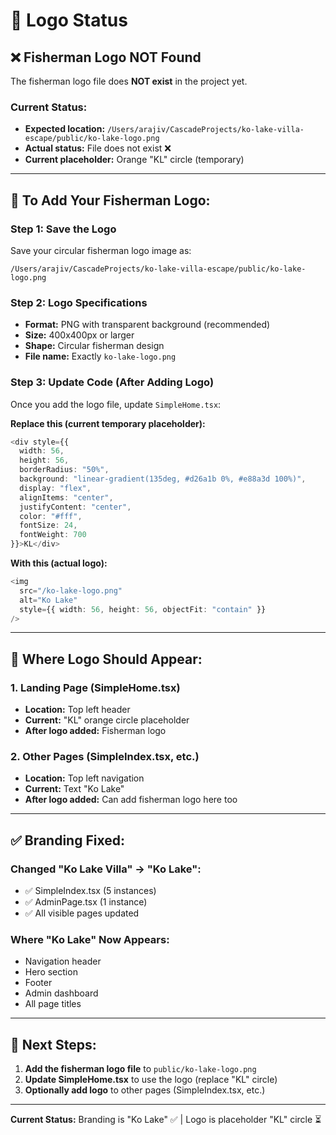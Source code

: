 # 🎨 Logo Status

## ❌ Fisherman Logo NOT Found

The fisherman logo file does **NOT exist** in the project yet.

### Current Status:
- **Expected location:** `/Users/arajiv/CascadeProjects/ko-lake-villa-escape/public/ko-lake-logo.png`
- **Actual status:** File does not exist ❌
- **Current placeholder:** Orange "KL" circle (temporary)

---

## 🔧 To Add Your Fisherman Logo:

### Step 1: Save the Logo
Save your circular fisherman logo image as:
```
/Users/arajiv/CascadeProjects/ko-lake-villa-escape/public/ko-lake-logo.png
```

### Step 2: Logo Specifications
- **Format:** PNG with transparent background (recommended)
- **Size:** 400x400px or larger
- **Shape:** Circular fisherman design
- **File name:** Exactly `ko-lake-logo.png`

### Step 3: Update Code (After Adding Logo)
Once you add the logo file, update `SimpleHome.tsx`:

**Replace this (current temporary placeholder):**
```typescript
<div style={{ 
  width: 56, 
  height: 56, 
  borderRadius: "50%", 
  background: "linear-gradient(135deg, #d26a1b 0%, #e88a3d 100%)",
  display: "flex",
  alignItems: "center",
  justifyContent: "center",
  color: "#fff",
  fontSize: 24,
  fontWeight: 700
}}>KL</div>
```

**With this (actual logo):**
```typescript
<img 
  src="/ko-lake-logo.png" 
  alt="Ko Lake" 
  style={{ width: 56, height: 56, objectFit: "contain" }} 
/>
```

---

## 📍 Where Logo Should Appear:

### 1. Landing Page (SimpleHome.tsx)
- **Location:** Top left header
- **Current:** "KL" orange circle placeholder
- **After logo added:** Fisherman logo

### 2. Other Pages (SimpleIndex.tsx, etc.)
- **Location:** Top left navigation
- **Current:** Text "Ko Lake"
- **After logo added:** Can add fisherman logo here too

---

## ✅ Branding Fixed:

### Changed "Ko Lake Villa" → "Ko Lake":
- ✅ SimpleIndex.tsx (5 instances)
- ✅ AdminPage.tsx (1 instance)
- ✅ All visible pages updated

### Where "Ko Lake" Now Appears:
- Navigation header
- Hero section
- Footer
- Admin dashboard
- All page titles

---

## 🎯 Next Steps:

1. **Add the fisherman logo file** to `public/ko-lake-logo.png`
2. **Update SimpleHome.tsx** to use the logo (replace "KL" circle)
3. **Optionally add logo** to other pages (SimpleIndex.tsx, etc.)

---

**Current Status:** Branding is "Ko Lake" ✅ | Logo is placeholder "KL" circle ⏳
